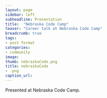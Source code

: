 ```yaml
---
layout: page
sidebar: left
subheadline: Presentation
title:  "Nebraska Code Camp"
teaser: "Career talk at Nebraska Code Camp"
breadcrumb: true
tags:
- post format
categories:
- community
image:
thumb: nebraskaCode.png
title: nebraskaCode
- .png
caption_url:
---
```

Presented at Nebraska Code Camp.


